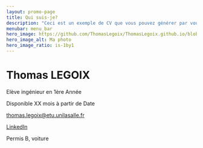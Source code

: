 ```yaml
---
layout: promo-page
title: Qui suis-je?
description: "Ceci est un exemple de CV que vous pouvez générer par vous-même"
menubar: menu_bar
hero_image: https://github.com/ThomasLegoix/ThomasLegoix.github.io/blob/54736b36ac4dad909cde835c100e57bd9bfe251b/photo%20CV.jpg
hero_image_alt: Ma photo
hero_image_ratio: is-1by1
---
```


# Thomas LEGOIX
Elève ingénieur en 1ère Année


Disponible XX mois à partir de Date

[thomas.legoix@etu.unilasalle.fr](thomas.legoix@etu.unilasalle.fr)

[LinkedIn](https://www.linkedin.com/in/Prenom.Nom)

Permis B, voiture

